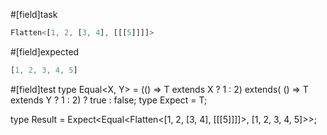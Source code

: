 #[field]task
```ts
Flatten<[1, 2, [3, 4], [[[5]]]]>
```

#[field]expected
```ts
[1, 2, 3, 4, 5]
```

#[field]test
type Equal<X, Y> = (<T>() => T extends X ? 1 : 2) extends(
    <T>() => T extends Y ? 1 : 2) ? true : false;
type Expect<T extends true> = T;

type Result = Expect<Equal<Flatten<[1, 2, [3, 4], [[[5]]]]>, [1, 2, 3, 4, 5]>>;